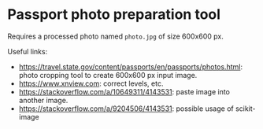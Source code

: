 # Passport photo preparation tool

Requires a processed photo named `photo.jpg` of size 600x600 px.

Useful links:
- https://travel.state.gov/content/passports/en/passports/photos.html: photo cropping tool to create 600x600 px input image.
- https://www.xnview.com: correct levels, etc.
- https://stackoverflow.com/a/10649311/4143531: paste image into another image.
- https://stackoverflow.com/a/9204506/4143531: possible usage of scikit-image
